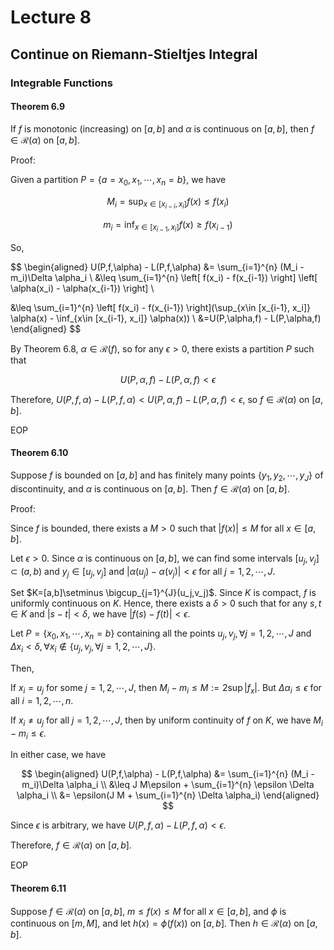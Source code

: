 # Lecture 8

## Continue on Riemann-Stieltjes Integral

### Integrable Functions

#### Theorem 6.9

If $f$ is monotonic (increasing) on $[a, b]$ and $\alpha$ is continuous on $[a, b]$, then $f\in \mathscr{R}(\alpha)$ on $[a, b]$.

Proof:

Given a partition $P = \{a = x_0, x_1, \cdots, x_n = b\}$, we have

$$
M_i = \sup_{x\in [x_{i-i}, x_i]} f(x)\leq f(x_{i})
$$

$$
m_i = \inf_{x\in [x_{i-1}, x_i]} f(x)\geq f(x_{i-1})
$$

So,

$$
\begin{aligned}
U(P,f,\alpha) - L(P,f,\alpha) &= \sum_{i=1}^{n} (M_i - m_i)\Delta \alpha_i \\
&\leq \sum_{i=1}^{n} \left[ f(x_i) - f(x_{i-1}) \right] \left[ \alpha(x_i) - \alpha(x_{i-1}) \right] \\

&\leq \sum_{i=1}^{n} \left[ f(x_i) - f(x_{i-1}) \right](\sup_{x\in [x_{i-1}, x_i]} \alpha(x) - \inf_{x\in [x_{i-1}, x_i]} \alpha(x)) \\
&=U(P,\alpha,f) - L(P,\alpha,f)
\end{aligned}
$$

By Theorem 6.8, $\alpha\in \mathscr{R}(f)$, so for any $\epsilon > 0$, there exists a partition $P$ such that

$$
U(P,\alpha,f) - L(P,\alpha,f) < \epsilon
$$

Therefore, $U(P,f,\alpha) - L(P,f,\alpha)<U(P,\alpha,f) - L(P,\alpha,f) < \epsilon$, so $f\in \mathscr{R}(\alpha)$ on $[a, b]$.

EOP

#### Theorem 6.10

Suppose $f$ is bounded on $[a, b]$ and has finitely many points $\{y_1, y_2, \cdots, y_J\}$ of discontinuity, and $\alpha$ is continuous on $[a, b]$. Then $f\in \mathscr{R}(\alpha)$ on $[a, b]$.

Proof:

Since $f$ is bounded, there exists a $M>0$ such that $|f(x)|\leq M$ for all $x\in [a, b]$.

Let $\epsilon > 0$. Since $\alpha$ is continuous on $[a, b]$, we can find some intervals $[u_j,v_j]\subset (a,b)$ and $y_j\in [u_j,v_j]$ and $|\alpha(u_j) - \alpha(v_j)| < \epsilon$ for all $j=1,2,\cdots,J$.

Set $K=[a,b]\setminus \bigcup_{j=1}^{J}(u_j,v_j)$. Since $K$ is compact, $f$ is uniformly continuous on $K$. Hence, there exists a $\delta > 0$ such that for any $s,t\in K$ and $|s-t|<\delta$, we have $|f(s)-f(t)|<\epsilon$.

Let $P=\{x_0,x_1,\cdots,x_n=b\}$ containing all the points $u_j,v_j,\forall j=1,2,\cdots,J$ and $\Delta x_i<\delta,\forall x_i\notin \{u_j,v_j,\forall j=1,2,\cdots,J\}$.

Then,

If $x_i=u_j$ for some $j=1,2,\cdots,J$, then $M_i-m_i\leq M:=2\sup|f_x|$. But $\Delta \alpha_i\leq \epsilon$ for all $i=1,2,\cdots,n$.

If $x_i\neq u_j$ for all $j=1,2,\cdots,J$, then by uniform continuity of $f$ on $K$, we have $M_i-m_i\leq \epsilon$.

In either case, we have

$$
\begin{aligned}
U(P,f,\alpha) - L(P,f,\alpha) &= \sum_{i=1}^{n} (M_i - m_i)\Delta \alpha_i \\
&\leq J M\epsilon + \sum_{i=1}^{n} \epsilon \Delta \alpha_i \\
&= \epsilon(J M + \sum_{i=1}^{n} \Delta \alpha_i)
\end{aligned}
$$

Since $\epsilon$ is arbitrary, we have $U(P,f,\alpha) - L(P,f,\alpha) < \epsilon$.

Therefore, $f\in \mathscr{R}(\alpha)$ on $[a, b]$.

EOP

#### Theorem 6.11

Suppose $f\in \mathscr{R}(\alpha)$ on $[a, b]$, $m\leq f(x)\leq M$ for all $x\in [a, b]$, and $\phi$ is continuous on $[m, M]$, and let $h(x)=\phi(f(x))$ on $[a, b]$. Then $h\in \mathscr{R}(\alpha)$ on $[a, b]$.
